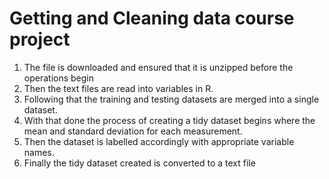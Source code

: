 # Getting and Cleaning data course project
1. The file is downloaded and ensured that it is unzipped before the operations begin
2. Then the text files are read into variables in R.
3. Following that the training and testing datasets are merged into a
   single dataset.
4. With that done the process of creating a tidy dataset begins where the mean and standard deviation
for each measurement.
5. Then the dataset is labelled accordingly with appropriate variable names.
6. Finally the tidy dataset created is converted to a text file
